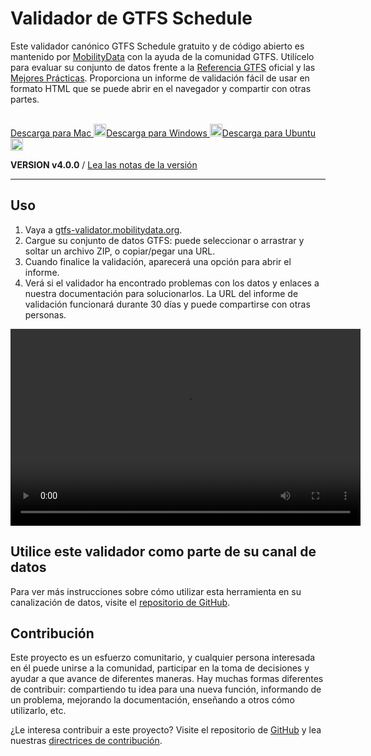 # Validador de GTFS Schedule

Este validador canónico GTFS Schedule gratuito y de código abierto es mantenido por [MobilityData](https://mobilitydata.org) con la ayuda de la comunidad GTFS. Utilícelo para evaluar su conjunto de datos frente a la [Referencia GTFS](reference.md) oficial y las [Mejores Prácticas](best-practices.md). Proporciona un informe de validación fácil de usar en formato HTML que se puede abrir en el navegador y compartir con otras partes.

<!-- <img class="center" src="../../assets/validator_animation.gif" width="150"> -->

<br/>

<div class="usage-buttons">
    <a class="button" href="https://share.mobilitydata.org/validator-installer-mac">Descarga para Mac <img class="icon" src="../../assets/apple.svg" width="20"/></a><a class="button" href="https://share.mobilitydata.org/validator-installer-windows">Descarga para Windows <img class="icon" src="../../assets/windows.svg" width="20"/></a><a class="button" href="https://share.mobilitydata.org/validator-installer-ubuntu">Descarga para Ubuntu <img class="icon" src="../../assets/ubuntu.svg" width="20"/></a>
</div>

**VERSION v4.0.0** / [Lea las notas de la versión](https://github.com/MobilityData/gtfs-validator/releases/latest)

<hr/>

## Uso

<div class="usage">
     <div class="usage-list">
        <ol>
            <li>Vaya a <a href="https://GTFS-validator.mobilitydata.org/">gtfs-validator.mobilitydata.org</a>. </li>
            <li>Cargue su conjunto de datos GTFS: puede seleccionar o arrastrar y soltar un archivo ZIP, o copiar/pegar una URL.</li>
            <li>Cuando finalice la validación, aparecerá una opción para abrir el informe.</li>
            <li>Verá si el validador ha encontrado problemas con los datos y enlaces a nuestra documentación para solucionarlos. La URL del informe de validación funcionará durante 30 días y puede compartirse con otras personas.</li>
        </ol>
    </div>
    <div class="usage-video">
        <video class="center" width="560" height="315" controls="">
            <source src="../../assets/validator_demo_large.mp4" type="video/mp4">
        </source></video>
    </div>
</div>

## Utilice este validador como parte de su canal de datos

Para ver más instrucciones sobre cómo utilizar esta herramienta en su canalización de datos, visite el [repositorio de GitHub](https://github.com/MobilityData/gtfs-validator).

## Contribución

Este proyecto es un esfuerzo comunitario, y cualquier persona interesada en él puede unirse a la comunidad, participar en la toma de decisiones y ayudar a que avance de diferentes maneras. Hay muchas formas diferentes de contribuir: compartiendo tu idea para una nueva función, informando de un problema, mejorando la documentación, enseñando a otros cómo utilizarlo, etc.

¿Le interesa contribuir a este proyecto? Visite el repositorio de [GitHub](https://github.com/MobilityData/gtfs-validator) y lea nuestras [directrices de contribución](https://github.com/MobilityData/gtfs-validator/blob/master/docs/CONTRIBUTING.md).
